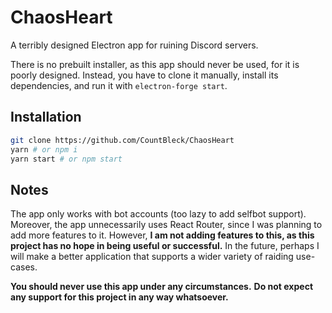 # ChaosHeart
A terribly designed Electron app for ruining Discord servers.

There is no prebuilt installer, as this app should never be used,
for it is poorly designed. Instead, you have to clone it manually,
install its dependencies, and run it with `electron-forge start`.

## Installation
```bash
git clone https://github.com/CountBleck/ChaosHeart
yarn # or npm i
yarn start # or npm start
```

## Notes
The app only works with bot accounts (too lazy to add selfbot support).
Moreover, the app unnecessarily uses React Router, since I was planning
to add more features to it. However, **I am not adding features to this, as this
project has no hope in being useful or successful.** In the future, perhaps I
will make a better application that supports a wider variety of raiding use-cases.

**You should never use this app under any circumstances.**
**Do not expect any support for this project in any way whatsoever.**